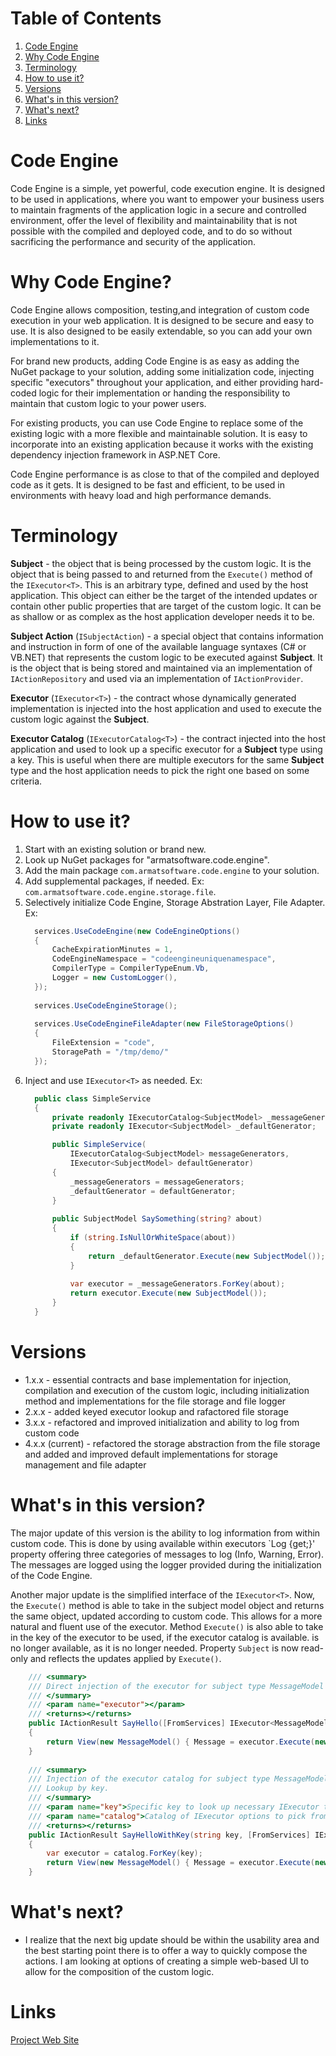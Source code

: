 # Table of Contents
1. [Code Engine](#code-engine)
2. [Why Code Engine](#why-code-engine)
3. [Terminology](#terminology)
4. [How to use it?](#how-to-use-it)
5. [Versions](#versions)
6. [What's in this version?](#whats-in-this-version)
7. [What's next?](#whats-next)
8. [Links](#links)

# Code Engine

Code Engine is a simple, yet powerful, code execution engine. It is designed to be used in applications, where you want to empower your business users to maintain fragments of the application logic in a secure and controlled environment, offer the level of flexibility and maintainability that is not possible with the compiled and deployed code, and to do so without sacrificing the performance and security of the application.

# Why Code Engine?

Code Engine allows composition, testing,and integration of custom code execution in your web application. It is designed to be secure and easy to use. It is also designed to be easily extendable, so you can add your own implementations to it.

For brand new products, adding Code Engine is as easy as adding the NuGet package to your solution, adding some initialization code, injecting specific "executors" throughout your application, and either providing hard-coded logic for their implementation or handing the responsibility to maintain that custom logic to your power users.

For existing products, you can use Code Engine to replace some of the existing logic with a more flexible and maintainable solution. It is easy to incorporate into an existing application because it works with the existing dependency injection framework in ASP.NET Core.

Code Engine performance is as close to that of the compiled and deployed code as it gets. It is designed to be fast and efficient, to be used in environments with heavy load and high performance demands.

# Terminology

**Subject** - the object that is being processed by the custom logic. It is the object that is being passed to and returned from the `Execute()` method of the `IExecutor<T>`. This is an arbitrary type, defined and used by the host application. This object can either be the target of the intended updates or contain other public properties that are target of the custom logic. It can be as shallow or as complex as the host application developer needs it to be.

**Subject Action** (`ISubjectAction`) - a special object that contains information and instruction in form of one of the available language syntaxes (C# or VB.NET) that represents the custom logic to be executed against **Subject**. It is the object that is being stored and maintained via an implementation of `IActionRepository` and used via an implementation of `IActionProvider`.

**Executor** (`IExecutor<T>`) - the contract whose dynamically generated implementation is injected into the host application and used to execute the custom logic against the **Subject**.

**Executor Catalog** (`IExecutorCatalog<T>`) - the contract injected into the host application and used to look up a specific executor for a **Subject** type using a key. This is useful when there are multiple executors for the same **Subject** type and the host application needs to pick the right one based on some criteria.

# How to use it?

1. Start with an existing solution or brand new.
2. Look up NuGet packages for "armatsoftware.code.engine".
3. Add the main package `com.armatsoftware.code.engine` to your solution.
4. Add supplemental packages, if needed. Ex: `com.armatsoftware.code.engine.storage.file`.
5. Selectively initialize Code Engine, Storage Abstration Layer, File Adapter. Ex:
    ``` c#
      services.UseCodeEngine(new CodeEngineOptions()
      {
          CacheExpirationMinutes = 1,
          CodeEngineNamespace = "codeengineuniquenamespace",
          CompilerType = CompilerTypeEnum.Vb,
          Logger = new CustomLogger(),
      });
      
      services.UseCodeEngineStorage();
      
      services.UseCodeEngineFileAdapter(new FileStorageOptions()
      {
          FileExtension = "code",
          StoragePath = "/tmp/demo/"
      });
   ```
6. Inject and use `IExecutor<T>` as needed. Ex:
    ``` c#
      public class SimpleService
      {
          private readonly IExecutorCatalog<SubjectModel> _messageGenerators;
          private readonly IExecutor<SubjectModel> _defaultGenerator;

          public SimpleService(
              IExecutorCatalog<SubjectModel> messageGenerators, 
              IExecutor<SubjectModel> defaultGenerator)
          {
              _messageGenerators = messageGenerators;
              _defaultGenerator = defaultGenerator;
          }
       
          public SubjectModel SaySomething(string? about)
          {
              if (string.IsNullOrWhiteSpace(about))
              {
                  return _defaultGenerator.Execute(new SubjectModel());
              }
           
              var executor = _messageGenerators.ForKey(about);
              return executor.Execute(new SubjectModel());
          }
      }
    ```

# Versions
- 1.x.x - essential contracts and base implementation for injection, compilation and execution of the custom logic, including initialization method and implementations for the file storage and file logger
- 2.x.x - added keyed executor lookup and rafactored file storage
- 3.x.x - refactored and improved initialization and ability to log from custom code
- 4.x.x (current) - refactored the storage abstraction from the file storage and added and improved default implementations for storage management and file adapter

# What's in this version?

The major update of this version is the ability to log information from within custom code. This is done by using available within executors `Log {get;}' property offering three categories of messages to log (Info, Warning, Error). The messages are logged using the logger provided during the initialization of the Code Engine.

Another major update is the simplified interface of the `IExecutor<T>`. Now, the `Execute()` method is able to take in the subject model object and returns the same object, updated according to custom code. This allows for a more natural and fluent use of the executor. Method `Execute()` is also able to take in the key of the executor to be used, if the executor catalog is available. is no longer available, as it is no longer needed. Property `Subject` is now read-only and reflects the updates applied by `Execute()`.

``` c#
    /// <summary>
    /// Direct injection of the executor for subject type MessageModel
    /// </summary>
    /// <param name="executor"></param>
    /// <returns></returns>
    public IActionResult SayHello([FromServices] IExecutor<MessageModel> executor)
    {
        return View(new MessageModel() { Message = executor.Execute(new MessageModel()).Message });
    }
    
    /// <summary>
    /// Injection of the executor catalog for subject type MessageModel.
    /// Lookup by key.
    /// </summary>
    /// <param name="key">Specific key to look up necessary IExecutor type</param>
    /// <param name="catalog">Catalog of IExecutor options to pick from using key</param>
    /// <returns></returns>
    public IActionResult SayHelloWithKey(string key, [FromServices] IExecutorCatalog<MessageModel> catalog)
    {
        var executor = catalog.ForKey(key);
        return View(new MessageModel() { Message = executor.Execute(new MessageModel()).Message });
    }
```

# What's next?

- I realize that the next big update should be within the usability area and the best starting point there is to offer a way to quickly compose the actions. I am looking at options of creating a simple web-based UI to allow for the composition of the custom logic.


# Links

[Project Web Site](https://armatsoftware.com/code-engine/)